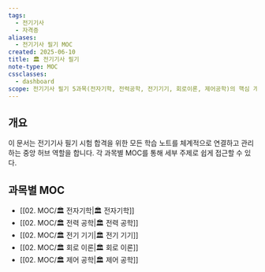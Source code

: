 ```yaml
---
tags:
  - 전기기사
  - 자격증
aliases:
  - 전기기사 필기 MOC
created: 2025-06-10
title: 🏛️ 전기기사 필기
note-type: MOC
cssclasses:
  - dashboard
scope: 전기기사 필기 5과목(전자기학, 전력공학, 전기기기, 회로이론, 제어공학)의 핵심 개념과 학습 노트를 구조화합니다.
---
```


## 개요
이 문서는 전기기사 필기 시험 합격을 위한 모든 학습 노트를 체계적으로 연결하고 관리하는 중앙 허브 역할을 합니다. 각 과목별 MOC를 통해 세부 주제로 쉽게 접근할 수 있다.

## 과목별 MOC
- [[02. MOC/🏛️ 전자기학|🏛️ 전자기학]]
- [[02. MOC/🏛️ 전력 공학|🏛️ 전력 공학]]
- [[02. MOC/🏛️ 전기 기기|🏛️ 전기 기기]]
- [[02. MOC/🏛️ 회로 이론|🏛️ 회로 이론]]
- [[02. MOC/🏛️ 제어 공학|🏛️ 제어 공학]] 
